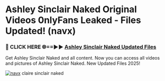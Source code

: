 # Ashley Sinclair Naked Original Videos 0nlyFans Leaked - Files Updated! (navx)

<h3>🔴 CLICK HERE 🌐==►► <a href="https://tinyurl.com/up5wt9bj" rel="nofollow">Ashley Sinclair Naked Updated Files</a></h3>

Get Ashley Sinclair Naked and all content. Now you can access all videos and pictures of Ashley Sinclair Naked. New Updated Files 2025!

[![navx](https://i.imgur.com/ABiUzMV.gif)](https://tinyurl.com/up5wt9bj)
claire sinclair naked